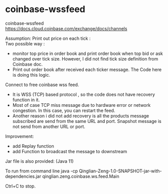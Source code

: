 # coinbase-wssfeed
coinbase-wssfeed
https://docs.cloud.coinbase.com/exchange/docs/channels

Assumption:
Print out price on each tick :  
Two possible way : 
- monitor top price in order book and print order book when top bid or ask changed over tick size. However, I did not find tick size definition from Coinbase doc. 
- Print out order book after received each ticker message.  The Code here is doing this logic. 



Connect to free coinbase wss feed.
- It is WSS (TCP) based protocol , so the code does not have recovery function in it. 
- Most of case TCP miss message due to hardware error or network congestion.  In this case, you can restart the feed. 
- Another reason i did not add recovery is all the products message subscribed are send from the same URL and port. 
Snapshot message is not send from another URL or port. 

Improvement: 
- add Replay function
- add Function to broadcast the message to downstream 

Jar file is also provided:  (Java 11)

To run from command line
java -cp Qinglian-Zeng-1.0-SNAPSHOT-jar-with-dependencies.jar qinglian.zeng.coinbase.ws.feed.Main

Ctrl+C to stop. 




